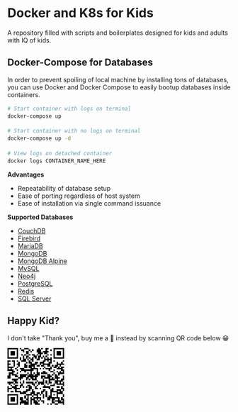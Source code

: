 # Docker and K8s for Kids

A repository filled with scripts and boilerplates designed for kids and adults with IQ of kids.

## Docker-Compose for Databases

In order to prevent spoiling of local machine by installing tons of databases, you can use Docker and Docker Compose to easily bootup databases inside containers.

```sh
# Start container with logs on terminal
docker-compose up

# Start container with no logs on terminal
docker-compose up -d

# View logs on detached container
docker logs CONTAINER_NAME_HERE
```

**Advantages**

- Repeatability of database setup
- Ease of porting regardless of host system
- Ease of installation via single command issuance

**Supported Databases**

- [CouchDB](./boilerplates/couchdb)
- [Firebird](./boilerplates/firebird)
- [MariaDB](./boilerplates/mariadb)
- [MongoDB](./boilerplates/mongodb)
- [MongoDB Alpine](./boilerplates/mongodb-alpine)
- [MySQL](./boilerplates/mysql)
- [Neo4j](./boilerplates/neo4j)
- [PostgreSQL](./boilerplates/postgresql)
- [Redis](./boilerplates/redis)
- [SQL Server](./boilerplates/sql-server)

## Happy Kid?

I don't take "Thank you", buy me a :beer: instead by scanning QR code below :grin:

![QR Code](https://github.com/allanchua101/api-gateway-vue-express-pg/blob/master/QR%20Code.png "QR Code")
